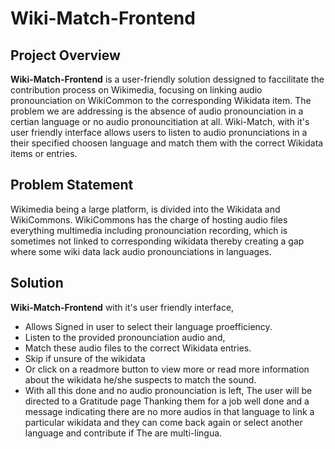 # Wiki-Match-Frontend

## Project Overview

**Wiki-Match-Frontend** is a user-friendly solution dessigned to faccilitate the contribution process on Wikimedia, focusing on linking audio pronounciation on WikiCommon to the corresponding Wikidata item. The problem we are addressing is the absence of audio pronounciation in a certian language or no audio pronouncitiation at all. Wiki-Match, with it's user friendly interface allows users to listen to audio pronunciations in a their specified choosen language and match them with the correct Wikidata items or entries.

## Problem Statement

Wikimedia being a large platform, is divided into the Wikidata and WikiCommons. WikiCommons has the charge of hosting audio files everything multimedia including pronounciation recording, which is sometimes not linked to corresponding wikidata thereby creating a gap where some wiki data lack audio pronounciations in languages.

## Solution

**Wiki-Match-Frontend** with it's user friendly interface,

- Allows Signed in user to select their language proefficiency.
- Listen to the provided pronounciation audio and, 
- Match these audio files to the correct Wikidata entries.
- Skip if unsure of the wikidata 
- Or click on a readmore button to view more or read more information about the wikidata he/she suspects to match the sound.
- With all this done and no audio pronounciation is left, The user will be directed to a Gratitude page Thanking them for a job well done and a message indicating there are no more audios in that language to link a particular wikidata and they can come back again or select another language and contribute if The are multi-lingua.